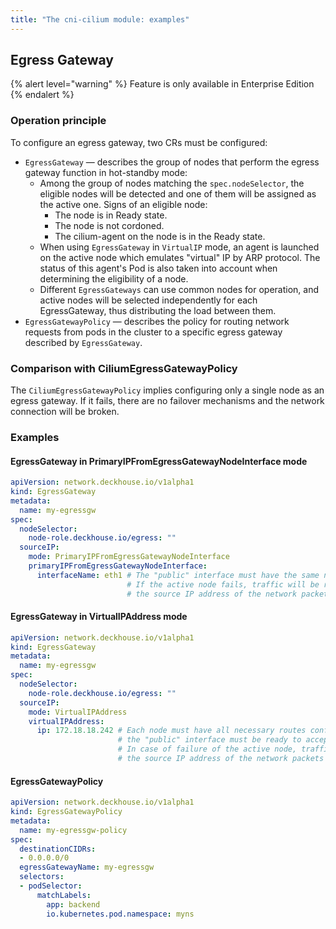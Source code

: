```yaml
---
title: "The cni-cilium module: examples"
---
```


## Egress Gateway

{% alert level="warning" %} Feature is only available in Enterprise Edition {% endalert %}

### Operation principle

To configure an egress gateway, two CRs must be configured:

* `EgressGateway` — describes the group of nodes that perform the egress gateway function in hot-standby mode:
  * Among the group of nodes matching the `spec.nodeSelector`, the eligible nodes will be detected and one of them will be assigned as the active one. Signs of an eligible node:
    * The node is in Ready state.
    * The node is not cordoned.
    * The cilium-agent on the node is in the Ready state.
  * When using `EgressGateway` in `VirtualIP` mode, an agent is launched on the active node which emulates "virtual" IP by ARP protocol. The status of this agent's Pod is also taken into account when determining the eligibility of a node.
  * Different `EgressGateways` can use common nodes for operation, and active nodes will be selected independently for each EgressGateway, thus distributing the load between them.
* `EgressGatewayPolicy` — describes the policy for routing network requests from pods in the cluster to a specific egress gateway described by `EgressGateway`.

### Comparison with CiliumEgressGatewayPolicy

The `CiliumEgressGatewayPolicy` implies configuring only a single node as an egress gateway. If it fails, there are no failover mechanisms and the network connection will be broken.

### Examples

#### EgressGateway in PrimaryIPFromEgressGatewayNodeInterface mode

```yaml
apiVersion: network.deckhouse.io/v1alpha1
kind: EgressGateway
metadata:
  name: my-egressgw
spec:
  nodeSelector:
    node-role.deckhouse.io/egress: ""
  sourceIP:
    mode: PrimaryIPFromEgressGatewayNodeInterface
    primaryIPFromEgressGatewayNodeInterface:
      interfaceName: eth1 # The "public" interface must have the same name on all nodes that matching the nodeSelector.
                          # If the active node fails, traffic will be redirected through the backup node and
                          # the source IP address of the network packets will change.
```

#### EgressGateway in VirtualIPAddress mode

```yaml
apiVersion: network.deckhouse.io/v1alpha1
kind: EgressGateway
metadata:
  name: my-egressgw
spec:
  nodeSelector:
    node-role.deckhouse.io/egress: ""
  sourceIP:
    mode: VirtualIPAddress
    virtualIPAddress:
      ip: 172.18.18.242 # Each node must have all necessary routes configured for access to all external public services,
                        # the "public" interface must be ready to accept a "virtual" IP as a secondary IP address.
                        # In case of failure of the active node, traffic will be redirected through the backup node and
                        # the source IP address of the network packets will not change.
```

#### EgressGatewayPolicy

```yaml
apiVersion: network.deckhouse.io/v1alpha1
kind: EgressGatewayPolicy
metadata:
  name: my-egressgw-policy
spec:
  destinationCIDRs:
  - 0.0.0.0/0
  egressGatewayName: my-egressgw
  selectors:
  - podSelector:
      matchLabels:
        app: backend
        io.kubernetes.pod.namespace: myns
```

